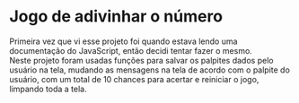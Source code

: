 # Jogo de adivinhar o número

Primeira vez que vi esse projeto foi quando estava lendo uma documentação do JavaScript, então decidi tentar fazer o mesmo.<br> 
Neste projeto foram usadas funções para salvar os palpites dados pelo usuário na tela, mudando as mensagens na tela de acordo com o palpite do usuário, com um total de 10 chances para acertar e reiniciar o jogo, limpando toda a tela.